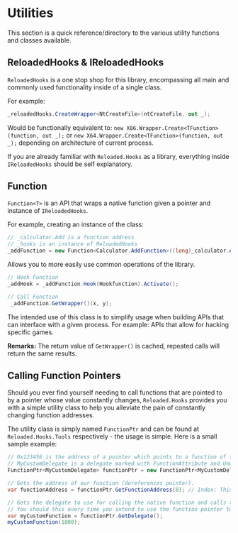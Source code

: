 # Utilities

This section is a quick reference/directory to the various utility functions and classes available.

##  ReloadedHooks & IReloadedHooks

`ReloadedHooks` is a one stop shop for this library, encompassing all main and commonly used functionality inside of a single class.

For example:

```csharp
_reloadedHooks.CreateWrapper<NtCreateFile>(ntCreateFile, out _);
```

Would be functionally equivalent to: `new X86.Wrapper.Create<TFunction>(function, out _);` or  `new X64.Wrapper.Create<TFunction>(function, out _);` depending on architecture of current process.

If you are already familiar with `Reloaded.Hooks` as a library, everything inside `IReloadedHooks` should be self explanatory.

##  Function<T>

`Function<T>` is an API that wraps a native function given a pointer and instance of `IReloadedHooks`. 

For example, creating an instance of the class:

```csharp
// _calculator.Add is a function address
// _hooks is an instance of ReloadedHooks
_addFunction = new Function<Calculator.AddFunction>((long)_calculator.Add, _hooks);
```

Allows you to more easily use common operations of the library.

```csharp
// Hook Function
_addHook = _addFunction.Hook(Hookfunction).Activate();

// Call Function
 _addFunction.GetWrapper()(x, y);
```

The intended use of this class is to simplify usage when building APIs that can interface with a given process. For example: APIs that allow for hacking specific games.

**Remarks:**
The return value of `GetWrapper()` is cached, repeated calls will return the same results.

## Calling Function Pointers

Should you ever find yourself needing to call functions that are pointed to by a pointer whose value constantly changes, `Reloaded.Hooks` provides you with a simple utility class to help you alleviate the pain of constantly changing function addresses.

The utility class is simply named `FunctionPtr` and can be found at `Reloaded.Hooks.Tools` respectively - the usage is simple. Here is a small sample example:

```csharp
// 0x123456 is the address of a pointer which points to a function of type MyCustomDelegate
// MyCustomDelegate is a delegate marked with FunctionAttribute and UnmanagedFunctionPointerAttribute.
FunctionPtr<MyCustomDelegate> functionPtr = new FunctionPtr<MyCustomDelegate>(0x123456);

// Gets the address of our function (dereferences pointer).
var functionAddress = functionPtr.GetFunctionAddress(0); // Index: This class supports arrays of pointers.

// Gets the delegate to use for calling the native function and calls the function.
// You should this every time you intend to use the function pointer to call function. 
var myCustomFunction = functionPtr.GetDelegate();
myCustomFunction(1000);
```